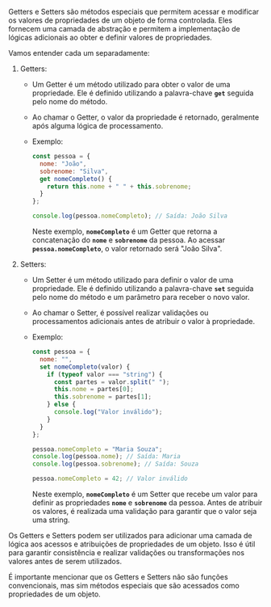 Getters e Setters são métodos especiais que permitem acessar e modificar os valores de propriedades de um objeto de forma controlada. Eles fornecem uma camada de abstração e permitem a implementação de lógicas adicionais ao obter e definir valores de propriedades.

Vamos entender cada um separadamente:

1. Getters:
    - Um Getter é um método utilizado para obter o valor de uma propriedade. Ele é definido utilizando a palavra-chave **`get`** seguida pelo nome do método.
    - Ao chamar o Getter, o valor da propriedade é retornado, geralmente após alguma lógica de processamento.
    - Exemplo:
        
        ```javascript
        const pessoa = {
          nome: "João",
          sobrenome: "Silva",
          get nomeCompleto() {
            return this.nome + " " + this.sobrenome;
          }
        };
        
        console.log(pessoa.nomeCompleto); // Saída: João Silva
        ```
        
        Neste exemplo, **`nomeCompleto`** é um Getter que retorna a concatenação do **`nome`** e **`sobrenome`** da pessoa. Ao acessar **`pessoa.nomeCompleto`**, o valor retornado será "João Silva".
        
2. Setters:
    - Um Setter é um método utilizado para definir o valor de uma propriedade. Ele é definido utilizando a palavra-chave **`set`** seguida pelo nome do método e um parâmetro para receber o novo valor.
    - Ao chamar o Setter, é possível realizar validações ou processamentos adicionais antes de atribuir o valor à propriedade.
    - Exemplo:
        
        ```javascript
        const pessoa = {
          nome: "",
          set nomeCompleto(valor) {
            if (typeof valor === "string") {
              const partes = valor.split(" ");
              this.nome = partes[0];
              this.sobrenome = partes[1];
            } else {
              console.log("Valor inválido");
            }
          }
        };
        
        pessoa.nomeCompleto = "Maria Souza";
        console.log(pessoa.nome); // Saída: Maria
        console.log(pessoa.sobrenome); // Saída: Souza
        
        pessoa.nomeCompleto = 42; // Valor inválido
        ```
        
        Neste exemplo, **`nomeCompleto`** é um Setter que recebe um valor para definir as propriedades **`nome`** e **`sobrenome`** da pessoa. Antes de atribuir os valores, é realizada uma validação para garantir que o valor seja uma string.
        

Os Getters e Setters podem ser utilizados para adicionar uma camada de lógica aos acessos e atribuições de propriedades de um objeto. Isso é útil para garantir consistência e realizar validações ou transformações nos valores antes de serem utilizados.

É importante mencionar que os Getters e Setters não são funções convencionais, mas sim métodos especiais que são acessados como propriedades de um objeto.